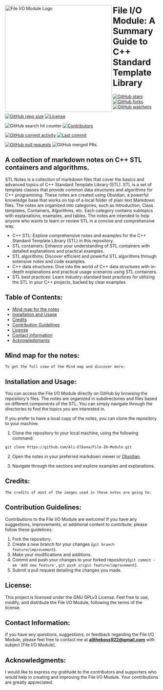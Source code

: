 <div>
<img align="left" src="https://github.com/Ali-Elbana/File-IO-Module/assets/97269796/7508d21d-96ff-413e-85d9-868feff0ca01" alt="File I/O Module Logo" width="350">

# **File I/O Module: A Summary Guide to C++ Standard Template Library**

[![GitHub stars](https://img.shields.io/github/stars/Ali-Elbana/File-IO-Module?style=social)](https://github.com/Ali-Elbana/File-IO-Module/stargazers) 
[![GitHub forks](https://img.shields.io/github/forks/Ali-Elbana/File-IO-Module?style=social)](https://github.com/Ali-Elbana/File-IO-Module/network/members) 
[![GitHub watchers](https://img.shields.io/github/watchers/Ali-Elbana/File-IO-Module?style=social)](https://github.com/Ali-Elbana/File-IO-Module/watchers)

[![GitHub repo size](https://img.shields.io/github/repo-size/Ali-Elbana/File-IO-Module)](https://github.com/Ali-Elbana/File-IO-Module) 
[![License](https://img.shields.io/github/license/Ali-Elbana/File-IO-Module)](https://github.com/Ali-Elbana/File-IO-Module/blob/main/LICENSE) 

![GitHub search hit counter](https://img.shields.io/github/search/Ali-Elbana/File-IO-Module/goto?style=flat-square)
[![Contributors](https://img.shields.io/github/contributors/Ali-Elbana/File-IO-Module)](https://github.com/Ali-Elbana/File-IO-Module/graphs/contributors)

[![GitHub commit activity](https://img.shields.io/github/commit-activity/m/Ali-Elbana/File-IO-Module)](https://github.com/Ali-Elbana/File-IO-Module/commits/main) 
[![Last commit](https://img.shields.io/github/last-commit/Ali-Elbana/File-IO-Module)](https://github.com/Ali-Elbana/File-IO-Module/commits/main) 

[![GitHub pull requests](https://img.shields.io/github/issues-pr/Ali-Elbana/File-IO-Module)](https://github.com/Ali-Elbana/File-IO-Module/pulls)
![GitHub merged PRs](https://img.shields.io/github/issues-pr-closed/Ali-Elbana/File-IO-Module?style=flat-square)
</div>

<div>
  

</div>

## A collection of markdown notes on C++ STL containers and algorithms.

STL Notes is a collection of markdown files that cover the basics and advanced topics of C++ Standard Template Library (STL). STL is a set of template classes that provide common data structures and algorithms for C++ programming. These notes are created using Obsidian, a powerful knowledge base that works on top of a local folder of plain text Markdown files. The notes are organized into categories, such as Introduction, Class templates, Containers, Algorithms, etc. Each category contains subtopics with explanations, examples, and tables. The notes are intended to help anyone who wants to learn or review STL in a concise and comprehensive way.

* C++ STL: Explore comprehensive notes and examples for the C++ Standard Template Library (STL) in this repository.
* STL containers: Enhance your understanding of STL containers with detailed explanations and practical examples.
* STL algorithms: Discover efficient and powerful STL algorithms through extensive notes and code examples.
* C++ data structures: Dive into the world of C++ data structures with in-depth explanations and practical usage scenarios using STL containers.
* STL best practices: Learn industry-standard best practices for utilizing the STL in your C++ projects, backed by clear examples.
  
## Table of Contents:

- [Mind map for the notes](#mind_map_for_the_notes)
- [Installation and Usage](#installation-and-usage)
- [Credits](#credits)
- [Contribution Guidelines](#contribution_guidelines)
- [License](#license)
- [Contact Information](#contact-information)
- [Acknowledgments](#acknowledgments)

## Mind map for the notes:



`To get the full view of the Mind map and discover more:` 

## Installation and Usage:

You can access the File I/O Module directly on GitHub by browsing the repository's files. The notes are organized in subdirectories and files based on different components of the STL. You can simply navigate through the directories to find the topics you are interested in.

If you prefer to have a local copy of the notes, you can clone the repository to your machine.

1. Clone the repository to your local machine, using the following command:

```BASH
git clone https://github.com/Ali-Elbana/File-IO-Module.git
```
2. Open the notes in your preferred markdown viewer or [Obsidian](https://obsidian.md/download).

3. Navigate through the sections and explore examples and explanations.

## Credits:

`The credits of most of the images used in these notes are going to:`


## Contribution Guidelines:

Contributions to the File I/O Module are welcome! If you have any suggestions, improvements, or additional content to contribute, please follow these guidelines:

1. Fork the repository.
2. Create a new branch for your changes (```git branch feature/improvement```).
3. Make your modifications and additions.
4. Commit and push your changes to your forked repository(```git commit -am 'Add new feature'```, ```git push origin feature/improvement```).
5. Submit a pull request detailing the changes you made.

## License:

This project is licensed under the GNU GPLv3 License. Feel free to use, modify, and distribute the File I/O Module, following the terms of the license.

## Contact Information:

If you have any questions, suggestions, or feedback regarding the File I/O Module, please feel free to contact me at **alitheboss922@gmail.com** with subject [File I/O Module].

## Acknowledgments:

I would like to express my gratitude to the contributors and supporters who would help in creating and improving the File I/O Module. Your contributions are greatly appreciated.





